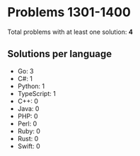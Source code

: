 # Problems 1301-1400

Total problems with at least one solution: **4**

## Solutions per language

- Go: 3
- C#: 1
- Python: 1
- TypeScript: 1
- C++: 0
- Java: 0
- PHP: 0
- Perl: 0
- Ruby: 0
- Rust: 0
- Swift: 0
